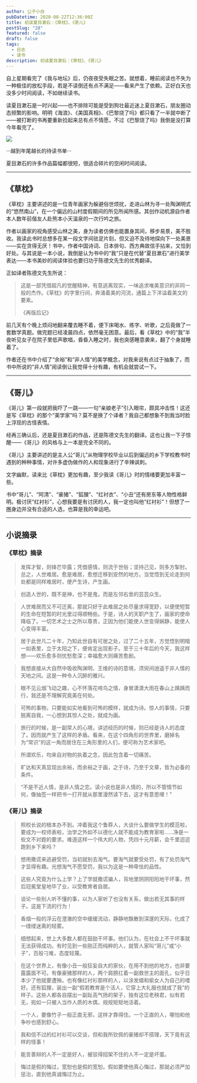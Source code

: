 ```yaml
---
author: 公子小白
pubDatetime: 2020-08-22T12:36:00Z
title: 初读夏目漱石：《草枕》、《哥儿》
postSlug: "28"
featured: false
draft: false
tags:
  - 日志
  - 读书
description: 初读夏目漱石：《草枕》、《哥儿》
---
```


自上星期看完了《我与地坛》后，仍夜夜受失眠之苦。就想着，睡前阅读也不失为一种极佳的放松手段，若是不读倒还有点不满足——看来产生了依赖。正好白天也没多少时间阅读，不如继续读书。

读夏目漱石是一时兴起——也不排除可能是受到狗壮最近迷上夏目漱石，朋友圈动态频繁的影响。明明《海浪》、《美国真相》、《巴黎烧了吗》都只看了一半就中断了——被打断的书再要重新捡起来总有点不情愿，不过《巴黎烧了吗》我倒是没打算今年看完了。

![](@assets/images/shudan-387x720.png)

···越到年尾越长的待读书单···

夏目漱石的许多作品篇幅都很短，很适合碎片的空闲时间阅读。

---

## 《草枕》

《草枕》主要讲述的是一位青年画家为躲避俗世烦扰，走进山林为寻一处陶渊明式的“悠然南山”，在一个偏远的山村度假期间的所见所闻所感。其创作动机源自作者本人数年前偕友人赴熊本小天温泉的一次行吟之旅。

作者以画家的视角感受山林之美，身为读者仿佛也能置身其间，移步易景，美不胜收。我读此书时总想多在某一段文字间驻足片刻，但又迫不及待地探向下一处美景——实在贪得无厌！书中，作者中国诗词、日本俳句、西方典故信手拈来，又恰到好处。与其说是一本小说，我倒是认为书中的“我”只是在代替“夏目漱石”进行美学表达——本书美妙的阅读体验也要归功于陈德文先生的优秀翻译。

正如译者陈德文先生所说：

> 这是一部凭借超凡的觉醒精神，有意逃离现实，一味追求唯美意识的非同一般的杰作。《草枕》的字里行间，奔涌着美的河流，通篇上下洋溢着美文的要素。
>
> 《再版后记》

前几天有个晚上烦闷地翻来覆去睡不着，便下床喝水、练字、听歌，之后竟做了一套数学真题。做完题已经凌晨四点，依然毫无困意。最后，看《草枕》中的“我”半夜听见女子在院子里低声歌唱，昏昏入睡之时，我也突感睡意袭来，翻了个身就睡着了。

作者还在书中介绍了“余裕”和“非人情”的美学概念，对我来说有点过于抽象了，而书中所说的“非人情”阅读倒让我觉得十分有趣，有机会就尝试一下。

---

## 《哥儿》

《哥儿》第一段就把我吓了一跳——一句“亲娘老子”引入眼帘，颇具冲击性！这还是写《草枕》的那个“美学家”吗？莫不是换了个译者？我自己都想象不到我当时脸上浮现的古怪表情。

经再三确认后，还是夏目漱石的作品，还是陈德文先生的翻译。这也让我一下子惊醒——《哥儿》的风格与上一本是完全不同的。

《哥儿》主要讲述的是主人公“哥儿”从物理学校毕业以后到偏远的乡下学校教书时遇到的种种事情，对许多虚伪做作的人和现象进行了辛辣讽刺。

文字幽默，读来比《草枕》更加有趣，至少我读《哥儿》时的情绪要更加丰富一些。

书中“哥儿”、“阿清”、“豪猪”、“狐狸”、“红衬衣”、“小丑”还有房东等人物性格鲜明。极讨厌“红衬衫”，心想我要是有讨厌的人，我一定也叫他“红衬衫”！但想了一圈身边并没有合适的人选，也算是我的幸运吧。

---

## 小说摘录

### **《草枕》摘录**

> 发挥才智，则锋芒毕露；凭借感情，则流于世俗；坚持己见，则多方掣肘。总之，人世难居。愈是难居，愈想迁移到安然的地方。当觉悟到无论走到何处都是同样难居时，便产生诗，产生画。

> 创造人世的，既不是神，也不是鬼，而是左邻右舍的芸芸众生。

> 人世难居而又不可迁离，那就只好于此难居之处尽量求得宽舒，以便使短暂的生命在短暂的时光里过得顺畅些。于是，诗人的天职产生了，画家的使命降临了。一切艺术之士之所以尊贵，正因为他们能使人世变得娴静，能使人心变得丰富。

> 居于此世凡二十年，乃知此世自有可居之处，过了二十五年，方觉悟到明暗一如表里，立于太阳之下，便肯定出现影子。至于三十年后的今天，我这样想——欢乐愈多则忧愁愈深；幸福愈大则痛苦愈剧。

> 我想直接从大自然中吸收陶渊明、王维的诗的意境，须臾间逍遥于非人情的天地之间。这是一种令人沉醉的雅兴。

> 眼不见云烟飞动之趣，心不怀落花啼鸟之情，身冒潇潇大雨在春山上踽踽而行，我还是不理解究竟美在何处。

> 可怖的事物，只要能如实地看到可怖的模样，就成为诗。惊人的事情，只要脱离自我，一心想到其惊人之处，就成为画。

> 旅行的时候，是一副常人的心境，讲述经历的时候，则已经是诗人的态度了。因而就产生了这样的矛盾。看来，在这个四角形的世界里，磨掉名为“常识”的这一角而居住在三角形里的人们，便可称为艺术家吧。

> 所谓欢乐，均来自对物的执着之念，因此包含着一切痛苦。

> 旷达和天真显现出余裕，而余裕之于画，之于诗，乃至于文章，皆为必备的条件。

> “不是不近人情，是非人情之恋。读小说也是非人情的，所以不管情节如何，像抽签一样把书一打开就从那里漫然读下去，这才有意思哩！”

### **《哥儿》摘录**

> 照校长说的根本办不到。冲着我这个鲁莽人，大谈什么要做学生的模范啦，要成为一校师表啦，治学之外如不以德化人就不能成为教育家啦……净是一些文不对题的要求。难道这样一个伟大的人物，凭四十元月薪，会千里迢迢跑到乡下来吗？

> 想用撒谎来逃避受罚，当初就别去淘气。要淘气就要受处罚，有了处罚淘气才显得有趣。光想淘气不愿受罚，我以为这是一种卑怯的品性。

> 这些人究竟为什么上学？上了学就撒谎骗人，背地里阴阴阳阳地干坏事，然后冠冕堂皇地毕了业，以受教育者自居。

> 谈论一些别人听不懂的事，以为人家听了也没有关系，做出若无其事的样子。这是下流的行为！

> 香烟一般的浮云在澄澈的空中缓缓流动，静静地飘散到深邃的天际，化成了一缕缕迷离的轻雾。

> 细想起来，世上大多数人都在鼓励干坏事。他们认为，在社会上不干坏事就无法获得成功。有时见到一些刚正而纯粹的人，就管人家叫“哥儿”或“小子”，百般刁难，态度轻蔑。

> 在这个世界上，有像小丑一般狂妄自大的家伙，在用不到他的地方，也非要露露面不可。有像豪猪那样的人，两个肩膀扛着一副救世主的面孔，似乎日本少了他就要遭殃。也有像红衬衫那样的人，以涂发蜡和偷女人为自己的嗜好。还有狐狸，装出一副“假若教育是个活人，它穿上大礼服也就成了我”的样子。这些人都各自摆出一副趾高气扬的架子，独有这位老秧君，似有若无，宛如一只被人当作人质的木偶，规规矩矩地活着。

> 一个人，要像竹子一般正直无邪，这样才靠得住。一个正直的人，哪怕和他争吵也感到舒心。

> 我和信不过的红衬衫可以交谈，但和我所钦佩的豪猪却不搭理，天下竟有这样的怪事！

> 能言善辩的人不一定是好人，被驳得招架不住的人不一定是坏蛋。

> 悔过是假的悔过，宽恕也是假的宽恕。假如要使他真心悔过，那就必须严加惩治，直到他真诚悔过为止。
